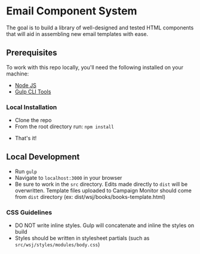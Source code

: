 # Email Component System

The goal is to build a library of well-designed and tested HTML components that will aid in assembling new email templates with ease.

## Prerequisites
To work with this repo locally, you'll need the following installed on your machine:

+ [Node JS](https://nodejs.org/en/)
+ [Gulp CLI Tools](https://gulpjs.com/)

### Local Installation

* Clone the repo
* From the root directory run: `npm install`
+ That's it!

## Local Development
+ Run `gulp`  
+ Navigate to `localhost:3000` in your browser
+ Be sure to work in the `src` directory. Edits made directly to `dist` will be overwritten. Template files uploaded to Campaign Monitor should come from `dist` directory (ex: dist/wsj/books/books-template.html)

### CSS Guidelines
+ DO NOT write inline styles. Gulp will concatenate and inline the styles on build
+ Styles should be written in stylesheet partials (such as `src/wsj/styles/modules/body.css`)
